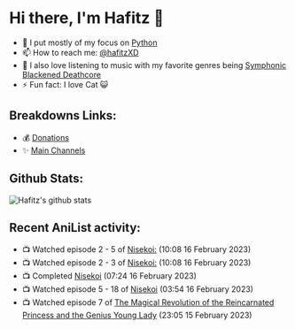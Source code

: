 # Hi there, I'm Hafitz 👋
- 🐍 I put mostly of my focus on [Python](https://python.org)
- 📫 How to reach me: [@hafitzXD](https://t.me/hafitzXD)
- 🎵 I also love listening to music with my favorite genres being [Symphonic Blackened Deathcore](https://youtu.be/qyYmS_iBcy4)
- ⚡ Fun fact: I love Cat 😺

## Breakdowns Links:
- 💰 [Donations](https://t.me/TheBreakdowns/2)
- ✨ [Main Channels](https://t.me/TheBreakdowns)

## Github Stats:
![Hafitz's github stats](https://github-readme-stats.vercel.app/api?username=breakdowns&show_icons=true&count_private=true&bg_color=00000000&text_color=777)

## Recent AniList activity:
<!-- ANILIST_ACTIVITY:start -->

-   📺 Watched episode 2 - 5 of [Nisekoi:](https://anilist.co/anime/20876) (10:08 16 February 2023)
-   📺 Watched episode 2 - 3 of [Nisekoi:](https://anilist.co/anime/20876) (10:08 16 February 2023)
-   📺 Completed [Nisekoi](https://anilist.co/anime/18897) (07:24 16 February 2023)
-   📺 Watched episode 5 - 18 of [Nisekoi](https://anilist.co/anime/18897) (03:54 16 February 2023)
-   📺 Watched episode 7 of [The Magical Revolution of the Reincarnated Princess and the Genius Young Lady](https://anilist.co/anime/153629) (23:05 15 February 2023)

<!-- ANILIST_ACTIVITY:end -->
